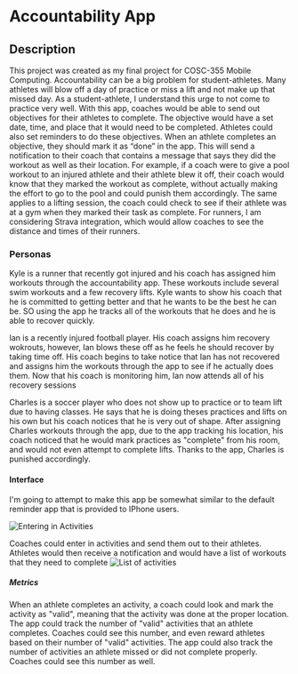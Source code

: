 # Accountability App

## Description

This project was created as my final project for COSC-355 Mobile Computing. Accountability can be a big problem for student-athletes.
Many athletes will blow off a day of practice or miss a lift and not make up that missed day. As a student-athlete, I understand this urge to not come to practice very well. 
With this app, coaches would be able to send out objectives for their athletes to complete. The objective would have a set date, time, and place that it would need to be completed. 
Athletes could also set reminders to do these objectives. When an athlete completes an objective, they should mark it as “done” in the app. 
This will send a notification to their coach that contains a message that says they did the workout as well as their location. 
For example, if a coach were to give a pool workout to an injured athlete and their athlete blew it off, their coach would know that they marked the workout as complete, without actually making the effort to go to the pool and could punish them accordingly. 
The same applies to a lifting session, the coach could check to see if their athlete was at a gym when they marked their task as complete. 
For runners, I am considering Strava integration, which would allow coaches to see the distance and times of their runners.


### Personas
Kyle is a runner that recently got injured and his coach has assigned him workouts through the accountability app. These workouts include several swim workouts and a few recovery lifts.
Kyle wants to show his coach that he is committed to getting better and that he wants to be the best he can be. SO using the app he tracks all of the workouts that he does and he is able to recover quickly.

Ian is a recently injured football player. His coach assigns him recovery wokrouts, however, Ian blows these off as he feels he should recover by taking time off.
His coach begins to take notice that Ian has not recovered and assigns him the workouts through the app to see if he actually does them. Now that his coach
is monitoring him, Ian now attends all of his recovery sessions

Charles is a soccer player who does not show up to practice or to team lift due to having classes. He says that he is doing theses practices and lifts on his own but his coach notices that he is very out of shape.
After assigning Charles workouts through the app, due to the app tracking his location, his coach noticed that he would mark practices as "complete" from his room, and would not even attempt to complete lifts.
Thanks to the app, Charles is punished accordingly.

#### Interface
I'm going to attempt to make this app be somewhat similar to the default reminder app that is provided to IPhone users. 

![Entering in Activities](https://support.apple.com/library/content/dam/edam/applecare/images/en_US/iOS/ios15-iphone-12-pro-reminders-new-reminder.jpg)


Coaches could enter in activities and send them out to their athletes.
Athletes would then receive a notification and would have a list of workouts that they need to complete
![List of activities](https://support.apple.com/library/content/dam/edam/applecare/images/en_US/iOS/ios15-iphone-12-pro-reminders-remind-while-messaging.jpg)

##### Metrics
When an athlete completes an activity, a coach could look and mark the activity as "valid", meaning that the activity was done at the proper location.
The app could track the number of "valid" activities that an athlete completes. Coaches could see this number, and even reward athletes based on their number of "valid" activities.
The app could also track the number of activities an athlete missed or did not complete properly. Coaches could see this number as well.